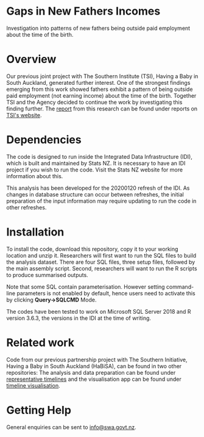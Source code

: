 # Gaps in New Fathers Incomes

Investigation into patterns of new fathers being outside paid employment about the time of the birth.

# Overview

Our previous joint project with The Southern Institute (TSI), Having a Baby in South Auckland, generated further interest. One of the strongest findings emerging from this work showed fathers exhibit a pattern of being outside paid employment (not earning income) about the time of the birth. Together TSI and the Agency decided to continue the work by investigating this finding further. The [report](https://www.tsi.nz/s/What-About-the-Menz) from this research can be found under reports on [TSI's website](https://www.tsi.nz/).

# Dependencies

The code is designed to run inside the Integrated Data Infrastructure (IDI), which is built and maintained by Stats NZ. It is necessary to have an IDI project if you wish to run the code. Visit the Stats NZ website for more information about this.

This analysis has been developed for the 20200120 refresh of the IDI. As changes in database structure can occur between refreshes, the initial preparation of the input information may require updating to run the code in other refreshes.

# Installation

To install the code, download this repository, copy it to your working location and unzip it. Researchers will first want to run the SQL files to build the analysis dataset. There are four SQL files, three setup files, followed by the main assembly script. Second, researchers will want to run the R scripts to produce summarised outputs.

Note that some SQL contain parameterisation. However setting command-line parameters is not enabled by default, hence users need to activate this by clicking **Query->SQLCMD** Mode.

The codes have been tested to work on Microsoft SQL Server 2018 and R version 3.6.3, the versions in the IDI at the time of writing.

# Related work

Code from our previous partnership project with The Southern Initiative, Having a Baby in South Auckland (HaBiSA), can be found in two other repositories: The analysis and data preparation can be found under [representative timelines](https://github.com/nz-social-wellbeing-agency/representative_timelines) and the visualisation app can be found under [timeline visualisation](https://github.com/nz-social-wellbeing-agency/timeline_visualisation).

# Getting Help
General enquiries can be sent to info@swa.govt.nz.  

